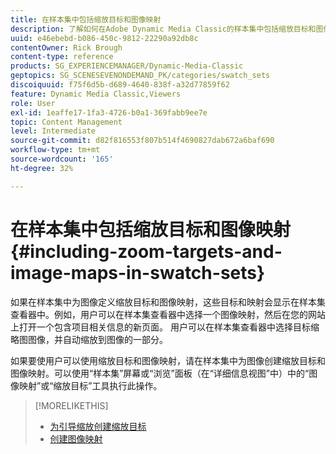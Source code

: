 ```yaml
---
title: 在样本集中包括缩放目标和图像映射
description: 了解如何在Adobe Dynamic Media Classic的样本集中包括缩放目标和图像映射。
uuid: e46ebebd-b086-450c-9812-22290a92db8c
contentOwner: Rick Brough
content-type: reference
products: SG_EXPERIENCEMANAGER/Dynamic-Media-Classic
geptopics: SG_SCENESEVENONDEMAND_PK/categories/swatch_sets
discoiquuid: f75f6d5b-d689-4640-838f-a32d77859f62
feature: Dynamic Media Classic,Viewers
role: User
exl-id: 1eaffe17-1fa3-4726-b0a1-369fabb9ee7e
topic: Content Management
level: Intermediate
source-git-commit: d82f816553f807b514f4690827dab672a6baf690
workflow-type: tm+mt
source-wordcount: '165'
ht-degree: 32%

---
```


# 在样本集中包括缩放目标和图像映射{#including-zoom-targets-and-image-maps-in-swatch-sets}

如果在样本集中为图像定义缩放目标和图像映射，这些目标和映射会显示在样本集查看器中。例如，用户可以在样本集查看器中选择一个图像映射，然后在您的网站上打开一个包含项目相关信息的新页面。 用户可以在样本集查看器中选择目标缩略图图像，并自动缩放到图像的一部分。

如果要使用户可以使用缩放目标和图像映射，请在样本集中为图像创建缩放目标和图像映射。可以使用“样本集”屏幕或“浏览”面板（在“详细信息视图”中）中的“图像映射”或“缩放目标”工具执行此操作。

>[!MORELIKETHIS]
>
>* [为引导缩放创建缩放目标](creating-zoom-targets-guided-zoom.md#creating_zoom_targets_for_guided_zoom)
>* [创建图像映射](creating-image-maps.md#creating_image_maps)
